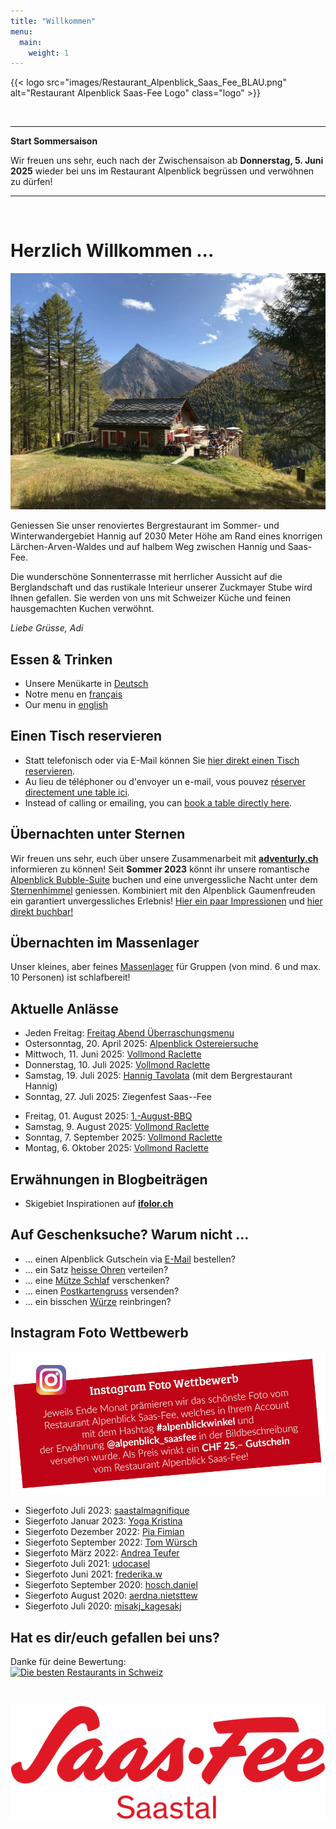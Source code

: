 ```yaml
---
title: "Willkommen"
menu:
  main:
    weight: 1
---
```

<!-- Ein-/Auskommentieren: Ctrl + K und gleich Ctrl + C -->

{{< logo src="images/Restaurant_Alpenblick_Saas_Fee_BLAU.png" alt="Restaurant Alpenblick Saas-Fee Logo" class="logo" >}}

<!-- {{< logo src="images/Restaurant_Alpenblick_Saas_Fee_Weihnachten.png" alt="Restaurant Alpenblick Saas-Fee Logo" class="logo" >}} -->

<!-- ---
Normaler Text zwischen Linien<br>
**Fetter Text zwischen Linien**

--- -->


<!-- <!-- -->
<!-- -> Wenn KEINE Meldungen, dann die Start Ausklammerung eine Zeile weiter oben aktivieren und diejenige unter dem zweiten BR deaktivieren. -->


<br>

---

**Start Sommersaison**<br>

Wir freuen uns sehr, euch nach der Zwischensaison ab **Donnerstag, 5. Juni 2025** wieder bei uns im Restaurant Alpenblick begrüssen und verwöhnen zu dürfen!

---

<br>


<!-- -> Wenn eine Meldung AKTIV, dann die Start Ausklammerung eine Zeile weiter unten aktivieren und diejenige über dem ersten BR deaktivieren. -->
<!--

**Saisonende**<br>
Wir geniessen mit euch noch bis und mit **Sonntag, XYZ. April 202X** die Wintersaison. 


**Saisonende und Start Sommersaison**<br>
Wir geniessen mit euch noch bis und mit **Sonntag, XYZ. April 202X** die Wintersaison. 

Am **Donnerstag, XYZ. Juni 202X** freuen wir uns, mit euch in die Sommersaison 202X starten zu dürfen! 


**Start Sommersaison**<br>
Wir freuen uns sehr, euch nach der Zwischensaison ab **Samstag, XYZ. Juni 202X** wieder bei uns im Restaurant Alpenblick begrüssen und verwöhnen zu dürfen!



**Saisonende**<br>
Wir geniessen mit euch noch bis und mit **Sonntag, XYZ. Oktober 202X** die Sommersaison. 


**Saisonende und Start Wintersaison**<br>
Wir geniessen mit euch noch bis und mit **Sonntag, XYZ. Oktober 202X** die Sommersaison. 

Am **Freitag, XYZ. Dezember 202X**, freuen wir uns, mit euch in die Wintersaison starten zu dürfen!


**Start Wintersaison**<br>
Am **Freitag, XYZ. Dezember 202X**, freuen wir uns, mit euch in die Wintersaison starten zu dürfen!



**Geschlossene Gesellschaft am Samstag, XYZ. August 202X**<br>
Gerne bedienen wir euch am Sonntag, XYZ. August 202X wieder wie gewohnt.

**Closed society on Saturday, XYZ August 202X**<br>
We will be happy to serve you again as usual on Sunday, XYZ August 202X.

**Société fermée le samedi XYZ août 202X**<br>
C'est avec plaisir que nous vous servirons à nouveau le dimanche XYZ août 202X comme d'habitude.



-->



# Herzlich Willkommen ...
![Alpenblick](images/Alpenblick_Ansicht_13.jpg "Alpenblick")
<!-- 
![Alpenblick](images/Alpenblick_Ansicht_16.jpg "Alpenblick") -> WINTER
![Alpenblick](images/Alpenblick_Ansicht_13.jpg "Alpenblick") -> SOMMER
![Alpenblick](images/Alpenblick_Herbst_2023_01.jpg "Alpenblick") -> HERBST
 -->

Geniessen Sie unser renoviertes Bergrestaurant im Sommer- und Winterwandergebiet Hannig auf 2030 Meter Höhe am Rand eines knorrigen Lärchen-Arven-Waldes und auf halbem Weg zwischen Hannig und Saas-Fee. 

Die wunderschöne Sonnenterrasse mit herrlicher Aussicht auf die Berglandschaft und das rustikale Interieur unserer Zuckmayer Stube wird Ihnen gefallen. Sie werden von uns mit Schweizer Küche und feinen hausgemachten Kuchen verwöhnt.

_Liebe Grüsse, Adi_


## Essen & Trinken
* Unsere Menükarte in <a href="images/Alpenblick_Menukarte_QR_Code_DE.pdf" target="_blank">Deutsch</a>
* Notre menu en <a href="images/Alpenblick_Menukarte_QR_Code_FR.pdf" target="_blank">français</a>
* Our menu in <a href="images/Alpenblick_Menukarte_QR_Code_EN.pdf" target="_blank">english</a>


## Einen Tisch reservieren
* Statt telefonisch oder via E-Mail können Sie <a href="https://reserve.foratable.com?restaurantHash=3be5e5e9c7df6d02cb707c204c71a1ba" target="_blank">hier direkt einen Tisch reservieren</a>.
* Au lieu de téléphoner ou d'envoyer un e-mail, vous pouvez <a href="https://reserve.foratable.com?restaurantHash=3be5e5e9c7df6d02cb707c204c71a1ba" target="_blank">réserver directement une table ici</a>.
* Instead of calling or emailing, you can <a href="https://reserve.foratable.com?restaurantHash=3be5e5e9c7df6d02cb707c204c71a1ba" target="_blank">book a table directly here</a>.


## Übernachten unter Sternen
Wir freuen uns sehr, euch über unsere Zusammenarbeit mit **<a href="https://www.adventurly.ch" target="_blank">adventurly.ch</a>** informieren zu können! Seit **Sommer 2023** könnt ihr unsere romantische <a href="images/Alpenblick_Bubble-Suite_Tag.jpg" target="_blank">Alpenblick Bubble-Suite</a> buchen und eine unvergessliche Nacht unter dem <a href="images/Alpenblick_Bubble-Suite_Nacht.jpg" target="_blank">Sternenhimmel</a> geniessen. Kombiniert mit den Alpenblick Gaumenfreuden ein garantiert unvergessliches Erlebnis! <a href="https://www.alpenblick-saasfee.ch/gallery/" target="_blank">Hier ein paar Impressionen</a> und <a href="https://adventurly.ch/unterkuenfte/bubble-suite-saas-fee/" target="_blank">hier direkt buchbar!</a>


## Übernachten im Massenlager
Unser kleines, aber feines <a href="images/Alpenblick_Flyer_Uebernachten_2022.jpg" target="_blank">Massenlager</a> für Gruppen (von mind. 6 und max. 10 Personen) ist schlafbereit!


## Aktuelle Anlässe
* Jeden Freitag: <a href="images/Alpenblick_Flyer_Freitag_Abend_Menu_2024.jpg" target="_blank"> Freitag Abend Überraschungsmenu</a>
* Ostersonntag, 20. April 2025: <a href="images/Alpenblick_Flyer_Ostern.jpg" target="_blank"> Alpenblick Ostereiersuche</a>
* Mittwoch, 11. Juni 2025: <a href="images/Alpenblick_Flyer_Vollmond_Raclette.jpg" target="_blank"> Vollmond Raclette</a>
* Donnerstag, 10. Juli 2025: <a href="images/Alpenblick_Flyer_Vollmond_Raclette.jpg" target="_blank"> Vollmond Raclette</a>
* Samstag, 19. Juli 2025: <a href="images/Alpenblick_Flyer_Hannig_Tavolata.jpg" target="_blank"> Hannig Tavolata</a> (mit dem Bergrestaurant Hannig)
* Sonntag, 27. Juli 2025: Ziegenfest Saas--Fee
<!-- * Sonntag, 27. Juli 2025: <a href="images/Alpenblick_Flyer_Ziegenfest.jpg" target="_blank"> Ziegenfest Saas--Fee</a> -->
* Freitag, 01. August 2025: <a href="images/Alpenblick_Flyer_1_August.jpg" target="_blank"> 1.-August-BBQ</a>
* Samstag, 9. August 2025: <a href="images/Alpenblick_Flyer_Vollmond_Raclette.jpg" target="_blank"> Vollmond Raclette</a>
* Sonntag, 7. September 2025: <a href="images/Alpenblick_Flyer_Vollmond_Raclette.jpg" target="_blank"> Vollmond Raclette</a>
* Montag, 6. Oktober 2025: <a href="images/Alpenblick_Flyer_Vollmond_Raclette.jpg" target="_blank"> Vollmond Raclette</a>

<!-- * Sonntag, 10. Juli 2022: <a href="https://www.saas-fee.ch/de/events/top-events-im-sommer/saaser-gourmet-trail" target="_blank"> Saaser Gourmet-Trail</a> -->
<!-- * Sonntag, 11. August 2024:  <a href="images/Alpenblick_Flyer_Jubiläums-Brunch.jpg" target="_blank"> Alpenblick Jubiläums-Brunch</a> -->
<!-- * Montag, 19. August 2024: <a href="images/Alpenblick_Flyer_Vollmond_Raclette.jpg" target="_blank"> Vollmond Raclette</a> -->
<!-- * Sonntag, 08. September 2024: <a href="https://www.saas-fee.ch/de/events/top-events-im-sommer/nostalgische-genussmeile" target="_blank"> Nostalgische Genussmeile Saas-Fee</a> -->
<!-- * 04. – 25. September 2022: <a href="https://www.saas-fee.ch/de/events/top-events-im-sommer/saaser-gaumengaudi" target="_blank"> Saaser Gaumengaudi</a> (-> <a href="images/Alpenblick_Flyer_Saaser_Gaumengaudi_2022.jpg" target="_blank">Unser Menü</a>) -->
<!-- * Mittwoch, 18. September 2024: <a href="images/Alpenblick_Flyer_Vollmond_Raclette.jpg" target="_blank"> Vollmond Raclette</a> -->
<!-- * Donnerstag, 17. Oktober 2024: <a href="images/Alpenblick_Flyer_Vollmond_Raclette.jpg" target="_blank"> Vollmond Raclette</a> -->
<!-- * Montag, 25. Dezember 2023: <a href="images/Alpenblick_Flyer_Christmas_Fondue.jpg" target="_blank"> Christmas Fondue</a> -->
<!-- * Sonntag, 15. Dezember 2025: <a href="images/Alpenblick_Flyer_Vollmond_Raclette.jpg" target="_blank"> Vollmond Raclette</a> -->
<!-- * Samstag, 24. Dezember 2022: <a href="images/Alpenblick_Flyer_Weihnachtsmenu.jpg" target="_blank"> Weihnachtsmenu</a> -->
<!-- * Montag, 13. Januar 2025: <a href="images/Alpenblick_Flyer_Vollmond_Raclette.jpg" target="_blank"> Vollmond Raclette</a> -->
<!-- * AUSGEBUCHT – Mittwoch, 12. Februar 2025: <a href="images/Alpenblick_Flyer_Vollmond_Raclette.jpg" target="_blank"> Vollmond Raclette</a> -->
<!-- * **ZUSÄTZLICH: AUSGEBUCHT – Donnerstag, 13. März 2025: <a href="images/Alpenblick_Flyer_Vollmond_Raclette.jpg" target="_blank"> Vollmond Raclette</a>** -->
<!-- * AUSGEBUCHT – Freitag, 14. März 2025: <a href="images/Alpenblick_Flyer_Vollmond_Raclette.jpg" target="_blank"> Vollmond Raclette</a> -->
<!-- * **ZUSÄTZLICH: AUSGEBUCHT – Samstag, 12. April 2025: <a href="images/Alpenblick_Flyer_Vollmond_Raclette.jpg" target="_blank"> Vollmond Raclette</a>** -->
<!-- * AUSGEBUCHT – Sonntag, 13. April 2025: <a href="images/Alpenblick_Flyer_Vollmond_Raclette.jpg" target="_blank"> Vollmond Raclette</a> -->


## Erwähnungen in Blogbeiträgen
* Skigebiet Inspirationen auf **<a href="https://www.ifolor.ch/inspirationen/skifahren-in-der-schweiz-die-besten-orte" target="_blank">ifolor.ch</a>**


## Auf Geschenksuche? Warum nicht ...
* ... einen Alpenblick Gutschein via [E-Mail](mailto:info@alpenblick-saasfee.ch?Subject=Gutscheinbestellung) bestellen? 
* ... ein Satz <a href="images/Alpenblick_Stirnband.jpg" target="_blank">heisse Ohren</a> verteilen?
* ... eine <a href="images/Alpenblick_Flyer_Uebernachten_2022.jpg" target="_blank">Mütze Schlaf</a> verschenken?
* ... einen <a href="images/Alpenblick_Postkarten.jpg" target="_blank">Postkartengruss</a> versenden?
* ... ein bisschen <a href="images/Alpenblick_Flyer_Verfeinern_2021.jpg" target="_blank">Würze</a> reinbringen?


## Instagram Foto Wettbewerb
<a href="https://www.instagram.com/alpenblick_saasfee/" target="_blank" alt="Instagram" title="Instagram"><img src="images/Alpenblick_Insta_Foto_Wettbewerb.jpg" alt="Instagram"></a>

* Siegerfoto Juli 2023: <a href="images/Alpenblick_alpenblickwinkel_23_07_saastalmagnifique.png" target="_blank"> saastalmagnifique</a>
* Siegerfoto Januar 2023: <a href="images/Alpenblick_alpenblickwinkel_23_01_yoga_kristina.png" target="_blank"> Yoga Kristina</a>
* Siegerfoto Dezember 2022: <a href="images/Alpenblick_alpenblickwinkel_22_12_fimian_pia.png" target="_blank"> Pia Fimian</a>
* Siegerfoto September 2022: <a href="images/Alpenblick_alpenblickwinkel_22_09_wuerschtom.png" target="_blank"> Tom Würsch</a>
* Siegerfoto März 2022: <a href="images/Alpenblick_alpenblickwinkel_22_03_Andrea_Teufer.png" target="_blank"> Andrea Teufer</a>
* Siegerfoto Juli 2021: <a href="images/Alpenblick_alpenblickwinkel_21_07_udocasel.png" target="_blank"> udocasel</a>
* Siegerfoto Juni 2021: <a href="images/Alpenblick_alpenblickwinkel_21_06_frederika_w.png" target="_blank"> frederika.w</a>
* Siegerfoto September 2020: <a href="images/Alpenblick_alpenblickwinkel_20_09_hosch_daniel.png" target="_blank"> hosch.daniel</a>
* Siegerfoto August 2020: <a href="images/Alpenblick_alpenblickwinkel_20_08_aerdna_nietsttew.png" target="_blank"> aerdna.nietsttew</a>
* Siegerfoto Juli 2020: <a href="images/Alpenblick_alpenblickwinkel_20_07_misakj_kagesakj.png" target="_blank"> misakj_kagesakj</a>

<!-- ## Wallis Werbeaktion – 100-Franken-Gutschein
Wir machen mit! <a href="https://www.valais.ch/de/info/landingpage/100-franken-gutschein" target="_blank"> Profitiert</a> jetzt auch bei uns:
<a href="https://www.valais.ch/de/info/landingpage/100-franken-gutschein" target="_blank" alt="Wallis Werbeaktion" title="Wallis Werbeaktion"><img src="images/Alpenblick_Wallis_Werbeaktion_100_Franken_Gutschein.jpg" alt="Wallis Werbeaktion"></a> -->


## Hat es dir/euch gefallen bei uns?
Danke für deine Bewertung:<br>
<a href="https://www.suissegourmet.ch/saas-fee/restaurant-alpenblick/" target="_blank" alt="Die besten Restaurants in Schweiz" title="Die besten Restaurants in Schweiz"><img src="https://www.suissegourmet.ch/gourmetbutton/stempel.php?rid=72573" alt="Die besten Restaurants in Schweiz"></a>

<br>

<a href="https://www.saas-fee.ch/" target="_blank" alt="Saas-Fee" title="Saas-Fee"><img src="images/Saas-Fee_Logo_Rot_RGB.svg" alt="Saas-Fee" class="logo"></a>

